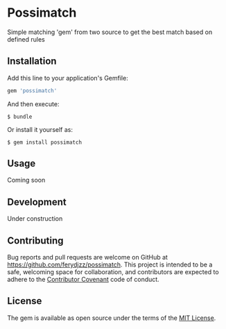 # Possimatch

Simple matching 'gem' from two source to get the best match based on defined rules

## Installation

Add this line to your application's Gemfile:

```ruby
gem 'possimatch'
```

And then execute:

    $ bundle

Or install it yourself as:

    $ gem install possimatch

## Usage

Coming soon

## Development

Under construction

## Contributing

Bug reports and pull requests are welcome on GitHub at https://github.com/ferydjzz/possimatch. This project is intended to be a safe, welcoming space for collaboration, and contributors are expected to adhere to the [Contributor Covenant](http://contributor-covenant.org) code of conduct.


## License

The gem is available as open source under the terms of the [MIT License](http://opensource.org/licenses/MIT).

